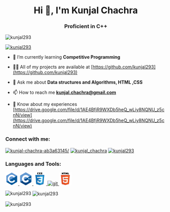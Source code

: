 <h1 align="center">Hi 👋, I'm Kunjal Chachra</h1>
<h3 align="center">Proficient in C++</h3>

<p align="left"> <img src="https://komarev.com/ghpvc/?username=kunjal293&label=Profile%20views&color=0e75b6&style=flat" alt="kunjal293" /> </p>

<p align="left"> <a href="https://github.com/ryo-ma/github-profile-trophy"><img src="https://github-profile-trophy.vercel.app/?username=kunjal293" alt="kunjal293" /></a> </p>

- 🌱 I’m currently learning **Competitive Programming**

- 👨‍💻 All of my projects are available at [https://github.com/kunjal293](https://github.com/kunjal293)

- 💬 Ask me about **Data structures and Algorithms, HTML ,CSS**

- 📫 How to reach me **kunjal.chachra@gmail.com**

- 📄 Know about my experiences [https://drive.google.com/file/d/1AE4BfjR9WXDb5heQ_wLiy8NQNU_z5cnN/view](https://drive.google.com/file/d/1AE4BfjR9WXDb5heQ_wLiy8NQNU_z5cnN/view)

<h3 align="left">Connect with me:</h3>
<p align="left">
<a href="https://linkedin.com/in/kunjal-chachra-ab3a63145/" target="blank"><img align="center" src="https://raw.githubusercontent.com/rahuldkjain/github-profile-readme-generator/master/src/images/icons/Social/linked-in-alt.svg" alt="kunjal-chachra-ab3a63145/" height="30" width="40" /></a>
<a href="https://www.hackerrank.com/kunjal_chachra" target="blank"><img align="center" src="https://raw.githubusercontent.com/rahuldkjain/github-profile-readme-generator/master/src/images/icons/Social/hackerrank.svg" alt="kunjal_chachra" height="30" width="40" /></a>
<a href="https://www.leetcode.com/kunjal293" target="blank"><img align="center" src="https://raw.githubusercontent.com/rahuldkjain/github-profile-readme-generator/master/src/images/icons/Social/leet-code.svg" alt="kunjal293" height="30" width="40" /></a>
</p>

<h3 align="left">Languages and Tools:</h3>
<p align="left"> <a href="https://www.cprogramming.com/" target="_blank" rel="noreferrer"> <img src="https://raw.githubusercontent.com/devicons/devicon/master/icons/c/c-original.svg" alt="c" width="40" height="40"/> </a> <a href="https://www.w3schools.com/cpp/" target="_blank" rel="noreferrer"> <img src="https://raw.githubusercontent.com/devicons/devicon/master/icons/cplusplus/cplusplus-original.svg" alt="cplusplus" width="40" height="40"/> </a> <a href="https://www.w3schools.com/css/" target="_blank" rel="noreferrer"> <img src="https://raw.githubusercontent.com/devicons/devicon/master/icons/css3/css3-original-wordmark.svg" alt="css3" width="40" height="40"/> </a> <a href="https://git-scm.com/" target="_blank" rel="noreferrer"> <img src="https://www.vectorlogo.zone/logos/git-scm/git-scm-icon.svg" alt="git" width="40" height="40"/> </a> <a href="https://www.w3.org/html/" target="_blank" rel="noreferrer"> <img src="https://raw.githubusercontent.com/devicons/devicon/master/icons/html5/html5-original-wordmark.svg" alt="html5" width="40" height="40"/> </a> </p>

<p><img align="left" src="https://github-readme-stats.vercel.app/api/top-langs?username=kunjal293&show_icons=true&locale=en&layout=compact" alt="kunjal293" /></p>

<p>&nbsp;<img align="center" src="https://github-readme-stats.vercel.app/api?username=kunjal293&show_icons=true&locale=en" alt="kunjal293" /></p>

<p><img align="center" src="https://github-readme-streak-stats.herokuapp.com/?user=kunjal293&" alt="kunjal293" /></p>


